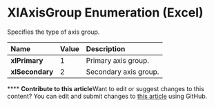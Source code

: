 
# XlAxisGroup Enumeration (Excel)

Specifies the type of axis group.



|**Name**|**Value**|**Description**|
|:-----|:-----|:-----|
| **xlPrimary**|1|Primary axis group.|
| **xlSecondary**|2|Secondary axis group.|

****   **Contribute to this article**Want to edit or suggest changes to this content? You can edit and submit changes to  [this article](https://github.com/jhershey00/VBA_Excel_Test/OpenXMLCon/articles/30e0b817-547f-70f8-6e27-4a14031d1d79.md) using GitHub.

